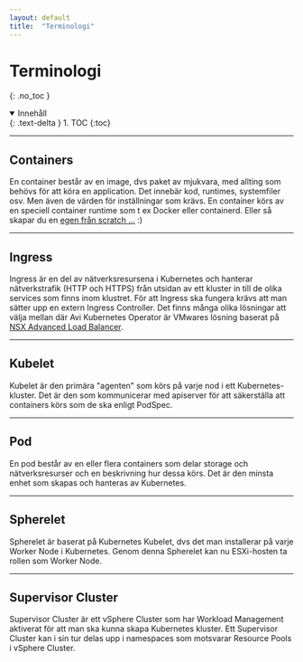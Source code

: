 ```yaml
---
layout: default
title:  "Terminologi"
---
```


# Terminologi
{: .no_toc }

<details open markdown="block">
  <summary>
    Innehåll
  </summary>
  {: .text-delta }
1. TOC
{:toc}
</details>

---

## Containers
En container består av en image, dvs paket av mjukvara, med allting som behövs för att köra en application. Det innebär kod, runtimes, systemfiler osv. Men även de värden för inställningar som krävs. En container körs av en speciell container runtime som t ex Docker eller containerd. Eller så skapar du en [egen från scratch ...](/docs/containers/container-from-scratch/) :) 

---

## Ingress
Ingress är en del av nätverksresursena i Kubernetes och hanterar nätverkstrafik (HTTP och HTTPS) från utsidan av ett kluster in till de olika services som finns inom klustret. För att Ingress ska fungera krävs att man sätter upp en extern Ingress Controller. Det finns många olika lösningar att välja mellan där Avi Kubernetes Operator är VMwares lösning baserat på [NSX Advanced Load Balancer](https://avinetworks.com/).

---

## Kubelet
Kubelet är den primära "agenten" som körs på varje nod i ett Kubernetes-kluster. Det är den som kommunicerar med apiserver för att säkerställa att containers körs som de ska enligt PodSpec.

---

## Pod
En pod består av en eller flera containers som delar storage och nätverksresurser och en beskrivning hur dessa körs. Det är den minsta enhet som skapas och hanteras av Kubernetes.

---

## Spherelet
Spherelet är baserat på Kubernetes Kubelet, dvs det man installerar på varje Worker Node i Kubernetes. Genom denna Spherelet kan nu ESXi-hosten ta rollen som Worker Node.

---

## Supervisor Cluster
Supervisor Cluster är ett vSphere Cluster som har Workload Management aktiverat för att man ska kunna skapa Kubernetes kluster. Ett Supervisor Cluster kan i sin tur delas upp i namespaces som motsvarar Resource Pools i vSphere Cluster.